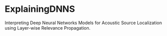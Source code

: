 # ExplainingDNNS
Interpreting Deep Neural Networks Models for Acoustic Source Localization using Layer-wise Relevance Propagation.
